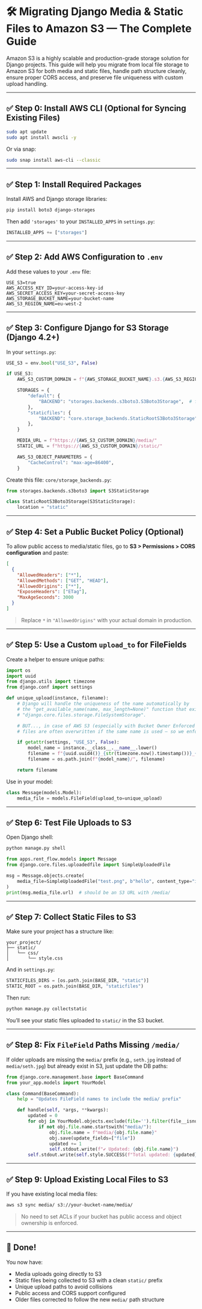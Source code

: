 # 🛠️ Migrating Django Media & Static Files to Amazon S3 — The Complete Guide

Amazon S3 is a highly scalable and production-grade storage solution for Django projects. This guide will help you migrate from local file storage to Amazon S3 for both media and static files, handle path structure cleanly, ensure proper CORS access, and preserve file uniqueness with custom upload handling.

---

## ✅ Step 0: Install AWS CLI (Optional for Syncing Existing Files)

```bash
sudo apt update
sudo apt install awscli -y
```

Or via snap:

```bash
sudo snap install aws-cli --classic
```

---

## ✅ Step 1: Install Required Packages

Install AWS and Django storage libraries:

```bash
pip install boto3 django-storages
```

Then add `'storages'` to your `INSTALLED_APPS` in `settings.py`:

```python
INSTALLED_APPS += ["storages"]
```

---

## ✅ Step 2: Add AWS Configuration to `.env`

Add these values to your `.env` file:

```env
USE_S3=true
AWS_ACCESS_KEY_ID=your-access-key-id
AWS_SECRET_ACCESS_KEY=your-secret-access-key
AWS_STORAGE_BUCKET_NAME=your-bucket-name
AWS_S3_REGION_NAME=eu-west-2
```

---

## ✅ Step 3: Configure Django for S3 Storage (Django 4.2+)

In your `settings.py`:

```python
USE_S3 = env.bool("USE_S3", False)

if USE_S3:
    AWS_S3_CUSTOM_DOMAIN = f"{AWS_STORAGE_BUCKET_NAME}.s3.{AWS_S3_REGION_NAME}.amazonaws.com"

    STORAGES = {
        "default": {
            "BACKEND": "storages.backends.s3boto3.S3Boto3Storage",  # for media files
        },
        "staticfiles": {
            "BACKEND": "core.storage_backends.StaticRootS3Boto3Storage",  # for static files
        },
    }

    MEDIA_URL = f"https://{AWS_S3_CUSTOM_DOMAIN}/media/"
    STATIC_URL = f"https://{AWS_S3_CUSTOM_DOMAIN}/static/"

    AWS_S3_OBJECT_PARAMETERS = {
        "CacheControl": "max-age=86400",
    }
```

Create this file: `core/storage_backends.py`:

```python
from storages.backends.s3boto3 import S3StaticStorage

class StaticRootS3Boto3Storage(S3StaticStorage):
    location = "static"
```

---

## ✅ Step 4: Set a Public Bucket Policy (Optional)

To allow public access to media/static files, go to **S3 > Permissions > CORS configuration** and paste:

```json
[
  {
    "AllowedHeaders": ["*"],
    "AllowedMethods": ["GET", "HEAD"],
    "AllowedOrigins": ["*"],
    "ExposeHeaders": ["ETag"],
    "MaxAgeSeconds": 3000
  }
]
```

> Replace `*` in `"AllowedOrigins"` with your actual domain in production.

---

## ✅ Step 5: Use a Custom `upload_to` for FileFields

Create a helper to ensure unique paths:

```python
import os
import uuid
from django.utils import timezone
from django.conf import settings

def unique_upload(instance, filename):
    # Django will handle the uniqueness of the name automatically by
    # the "get_available_name(name, max_length=None)" function that exists in
    # "django.core.files.storage.FileSystemStorage".

    # BUT..., in case of AWS S3 (especially with Bucket Owner Enforced and no ACLs),
    # files are often overwritten if the same name is used — so we enforce uniqueness manually.

    if getattr(settings, "USE_S3", False):
        model_name = instance.__class__.__name__.lower()
        filename = f"{uuid.uuid4()}_{str(timezone.now().timestamp())}_{filename}"
        filename = os.path.join(f"{model_name}/", filename)

    return filename
```

Use in your model:

```python
class Message(models.Model):
    media_file = models.FileField(upload_to=unique_upload)
```

---

## ✅ Step 6: Test File Uploads to S3

Open Django shell:

```bash
python manage.py shell
```

```python
from apps.rent_flow.models import Message
from django.core.files.uploadedfile import SimpleUploadedFile

msg = Message.objects.create(
    media_file=SimpleUploadedFile("test.png", b"hello", content_type="image/png")
)
print(msg.media_file.url)  # should be an S3 URL with /media/
```

---

## ✅ Step 7: Collect Static Files to S3

Make sure your project has a structure like:

```
your_project/
├── static/
│   └── css/
│       └── style.css
```

And in `settings.py`:

```python
STATICFILES_DIRS = [os.path.join(BASE_DIR, "static")]
STATIC_ROOT = os.path.join(BASE_DIR, "staticfiles")
```

Then run:

```bash
python manage.py collectstatic
```

You’ll see your static files uploaded to `static/` in the S3 bucket.

---

## ✅ Step 8: Fix `FileField` Paths Missing `/media/`

If older uploads are missing the `media/` prefix (e.g., `seth.jpg` instead of `media/seth.jpg`) but already exist in S3, just update the DB paths:

```python
from django.core.management.base import BaseCommand
from your_app.models import YourModel

class Command(BaseCommand):
    help = "Updates FileField names to include the media/ prefix"

    def handle(self, *args, **kwargs):
        updated = 0
        for obj in YourModel.objects.exclude(file='').filter(file__isnull=False):
            if not obj.file.name.startswith("media/"):
                obj.file.name = f"media/{obj.file.name}"
                obj.save(update_fields=["file"])
                updated += 1
                self.stdout.write(f"✔ Updated: {obj.file.name}")
        self.stdout.write(self.style.SUCCESS(f"Total updated: {updated}"))
```

---

## ✅ Step 9: Upload Existing Local Files to S3

If you have existing local media files:

```bash
aws s3 sync media/ s3://your-bucket-name/media/
```

> No need to set ACLs if your bucket has public access and object ownership is enforced.

---

## 🎉 Done!

You now have:

- Media uploads going directly to S3
- Static files being collected to S3 with a clean `static/` prefix
- Unique upload paths to avoid collisions
- Public access and CORS support configured
- Older files corrected to follow the new `media/` path structure
